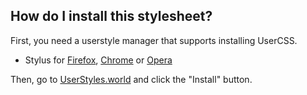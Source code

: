 ## How do I install this stylesheet?
First, you need a userstyle manager that supports installing UserCSS.

* Stylus for [Firefox](https://addons.mozilla.org/en-US/firefox/addon/styl-us/), [Chrome](https://chrome.google.com/webstore/detail/stylus/clngdbkpkpeebahjckkjfobafhncgmne) or [Opera](https://addons.opera.com/en-gb/extensions/details/stylus/)

Then, go to [UserStyles.world](https://userstyles.world/style/10951/bilibili-dark-night) and click the "Install" button.
